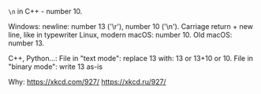 `\n` in C++ - number 10.

Windows: newline: number 13 ('\r'), number 10 ('\n').
  Carriage return + new line, like in typewriter
Linux, modern macOS: number 10.
Old macOS: number 13.

C++, Python...:
File in "text mode": replace 13 with: 13 or 13+10 or 10.
File in "binary mode": write 13 as-is

Why:
https://xkcd.com/927/
https://xkcd.ru/927/
